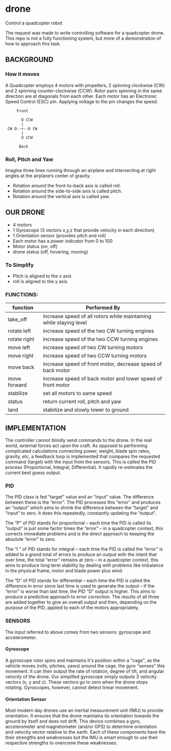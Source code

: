 # drone
Control a quadcopter robot

The request was made to write controlling software for a quadcopter drone.  This repo is not a fully functioning system, but more of a demonstration of how to approach this task.

## BACKGROUND
### How it moves
A Quadcopter employs 4 motors with propellers, 2 spinning clockwise (CW) and 2 spinning counter-clockwise (CCW).  Rotor pairs spinning in the same direction are at diagonals from each other.  Each motor has an Electronic Speed Control (ESC) pin.  Applying voltage to the pin changes the speed.
```
     Front
     
       O CCW
       |
 CW O--+--O CW
       |
       O CCW
 
      Back
```      

### Roll, Pitch and Yaw
Imagine three lines running through an airplane and intersecting at right angles at the airplane’s center of gravity.

- Rotation around the front-to-back axis is called roll.
- Rotation around the side-to-side axis is called pitch.
- Rotation around the vertical axis is called yaw.

## OUR DRONE
- 4 motors
- 1 Gyroscope (3 vectors x,y,z that provide velocity in each direction)
- 1 Orientation sensor (provides pitch and roll)
- Each motor has a power indicator from 0 to 100
- Motor status (on, off)
- drone status (off, hovering, moving)

### To Simplify
- Pitch is aligned to the x axis
- roll is aligned to the y axis

### FUNCTIONS:

|  function    | Performed By                                                       |
| ----------   | ------------------------------------------------------------------ |
| take_off     | increase speed of all rotors while maintaining while staying level |
| rotate left  | increase speed of the two CW turning engines                       |
| rotate right | increase speed of the two CCW turning engines                      |
| move left    | increase speed of two CW turning motors                            |
| move right   | increase speed of two CCW turning motors                           |
| move back    | increase speed of front motor, decrease speed of back motor        |
| move forward | increase speed of back motor and lower speed of front motor        |
| stabilize    | set all motors to same speed                                       |
| status       | return current roll, pitch and yaw                                 |
| land         | stabilize and slowly lower to ground                               |

## IMPLEMENTATION

The controller cannot blindly send commands to the drone.  In the real world, external forces act upon the craft.  As opposed to performing complicated calculations connecting power, weight, blade spin rates, gravity, etc, a feedback loop is implemented that compares the requested command (target) with the input from the sensors.  This is called the PID process (Proportional, Integral, Differential). It rapidly re-estimates the current best guess output.

### PID

The PID class is fed “target” value and an
“input” value. The difference between these is the
“error”. The PID processes this “error” and produces
an “output” which aims to shrink the difference
between the “target” and “input” to zero. It does this
repeatedly, constantly updating the “output”.

The “P” of PID stands for proportional – each time the
PID is called its “output” is just some factor times the
“error” – in a quadcopter context, this corrects
immediate problems and is the direct approach to
keeping the absolute “error” to zero.

The “I ” of PID stands for integral – each time the PID
is called the “error” is added to a grand total of errors
to produce an output with the intent that over time,
the total “error” remains at zero – in a quadcopter
context, this aims to produce long term stability by
dealing with problems like imbalance in the physical
frame, motor and blade power plus wind.

The “D” of PID stands for differential – each time the
PID is called the difference in error since last time is
used to generate the output – if the “error” is worse
than last time, the PID “D” output is higher. This aims
to produce a predictive approach to error correction.
The results of all three are added together to give an
overall output and then, depending on the purpose of
the PID, applied to each of the motors appropriately.

### SENSORS

The input referred to above comes from two sensors: gyroscope and accelerometer.  

#### Gyroscope
A gyroscope rotor spins and maintains it's position within a "cage", as the vehicle moves (rolls, pitches, yaws) around the cage, the gyro "senses" this movement.  It can then output the rate of rotation, degree of tilt, and angular velocity of the drone. Our simplifed gyroscope simply outputs 3 velocity vectors (x, y and z).  These vectors go to zero when the drone stops rotating.  Gyroscopes, however, cannot detect linear movement.

#### Orientation Sensor 
Most modern day drones use an inertial measurement unit (IMU) to provide orientation. It ensures that the drone maintains its orientation towards the ground by itself and does not drift.  This device combines a gyro, accelerometer and magnetometer (and/or GPS) to determine orientation and velocity vector relative to the earth.  Each of these components have the their strengths and weaknesses but the IMU is smart enough to use their respective strengths to overcome these weaknesses.

